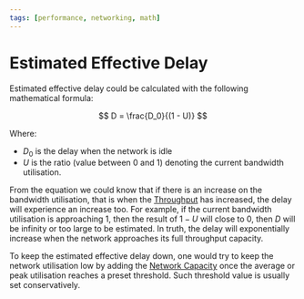 ```yaml
---
tags: [performance, networking, math]
---
```


# Estimated Effective Delay

Estimated effective delay could be calculated with the following mathematical
formula:

$$
D = \frac{D_0}{(1 - U)}
$$

Where:
- $D_0$ is the delay when the network is idle
- $U$ is the ratio (value between 0 and 1) denoting the current bandwidth
  utilisation.

From the equation we could know that if there is an increase on the bandwidth
utilisation, that is when the [Throughput](202304111957.md) has increased, the
delay will experience an increase too. For example, if the current bandwidth
utilisation is approaching 1, then the result of $1 - U$ will close to 0, then
$D$ will be infinity or too large to be estimated. In truth, the delay will
exponentially increase when the network approaches its full throughput capacity.

To keep the estimated effective delay down, one would try to keep the network
utilisation low by adding the [Network Capacity](202304191208.md) once the
average or peak utilisation reaches a preset threshold. Such threshold value is
usually set conservatively.
